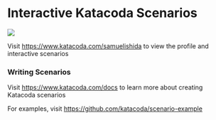 # Interactive Katacoda Scenarios

[![](http://shields.katacoda.com/katacoda/samuelishida/count.svg)](https://www.katacoda.com/samuelishida "Get your profile on Katacoda.com")

Visit https://www.katacoda.com/samuelishida to view the profile and interactive scenarios

### Writing Scenarios
Visit https://www.katacoda.com/docs to learn more about creating Katacoda scenarios

For examples, visit https://github.com/katacoda/scenario-example
